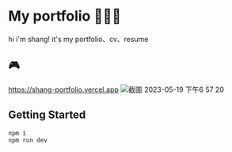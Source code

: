 # My portfolio 👩🏻‍💻

hi i'm shang!
it's my portfolio、cv、resume


## 🎮

https://shang-portfolio.vercel.app
![截圖 2023-05-19 下午6 57 20](https://github.com/shangyuanhsu/shang-portfolio/assets/58197444/a9c1df4c-e36e-4e0d-8cc6-2bc9b1f137b3)


## Getting Started

```bash
npm i
npm run dev
```
